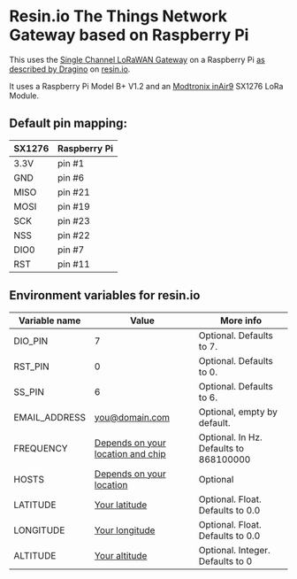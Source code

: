 # Resin.io The Things Network Gateway based on Raspberry Pi

This uses the [Single Channel LoRaWAN Gateway](https://github.com/tftelkamp/single_chan_pkt_fwd) on a Raspberry Pi [as described by Dragino](http://www.instructables.com/id/Use-Lora-Shield-and-RPi-to-Build-a-LoRaWAN-Gateway/) on [resin.io](http://resin.io).

It uses a Raspberry Pi Model B+ V1.2 and an [Modtronix inAir9](http://modtronix.com/inair9.html) SX1276 LoRa Module.

## Default pin mapping:

| SX1276 | Raspberry Pi |
|--------|--------------|
| 3.3V   | pin #1       |
| GND    | pin #6       |
| MISO   | pin #21      |
| MOSI   | pin #19      |
| SCK    | pin #23      |
| NSS    | pin #22      |
| DIO0   | pin #7       |
| RST    | pin #11      |

## Environment variables for resin.io

| Variable name | Value                                                                                 | More info                              |
|---------------|---------------------------------------------------------------------------------------|----------------------------------------|
| DIO_PIN       | 7                                                                                     | Optional. Defaults to 7.               |
| RST_PIN       | 0                                                                                     | Optional. Defaults to 0.               |
| SS_PIN        | 6                                                                                     | Optional. Defaults to 6.               |
| EMAIL_ADDRESS | you@domain.com                                                                        | Optional, empty by default.            |
| FREQUENCY     | [Depends on your location and chip](https://github.com/TheThingsNetwork/gateway-conf) | Optional. In Hz. Defaults to 868100000 |
| HOSTS         | [Depends on your location](https://github.com/TheThingsNetwork/gateway-conf)          | Optional                               |
| LATITUDE      | [Your latitude](http://www.gps-coordinates.net/)                                      | Optional. Float. Defaults to 0.0       |
| LONGITUDE     | [Your longitude](http://www.gps-coordinates.net/)                                     | Optional. Float. Defaults to 0.0       |
| ALTITUDE      | [Your altitude](http://www.gps-coordinates.net/)                                      | Optional. Integer. Defaults to 0       |
